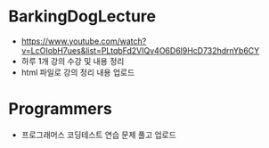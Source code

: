 # BarkingDogLecture
* https://www.youtube.com/watch?v=LcOIobH7ues&list=PLtqbFd2VIQv4O6D6l9HcD732hdrnYb6CY  
* 하루 1개 강의 수강 및 내용 정리  
* html 파일로 강의 정리 내용 업로드  
  
# Programmers
* 프로그래머스 코딩테스트 연습 문제 풀고 업로드